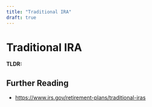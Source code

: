 ```yaml
---
title: "Traditional IRA"
draft: true
---
```


# Traditional IRA

**TLDR:**

<!-- TODO: Write about DAFs here -->

## Further Reading

* https://www.irs.gov/retirement-plans/traditional-iras

